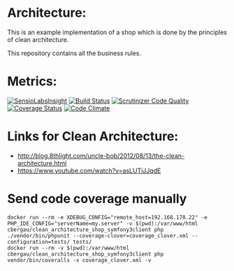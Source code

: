 Architecture:
===

This is an example implementation of a shop which is done by the principles of clean architecture.

This repository contains all the business rules.

Metrics:
===

[![SensioLabsInsight](https://insight.sensiolabs.com/projects/7c338ac7-3ba5-48fb-94ac-79365b45f684/big.png)](https://insight.sensiolabs.com/projects/7c338ac7-3ba5-48fb-94ac-79365b45f684) [![Build Status](https://travis-ci.org/cbergau/clean_architecture_shop_application.svg?branch=master)](https://travis-ci.org/cbergau/clean_architecture_shop_application) [![Scrutinizer Code Quality](https://scrutinizer-ci.com/g/cbergau/clean_architecture_shop_application/badges/quality-score.png?b=master)](https://scrutinizer-ci.com/g/cbergau/clean_architecture_shop_application/?branch=master) [![Coverage Status](https://coveralls.io/repos/github/cbergau/clean_architecture_shop_application/badge.svg?branch=master)](https://coveralls.io/github/cbergau/clean_architecture_shop_application?branch=master) [![Code Climate](https://codeclimate.com/github/cbergau/clean_architecture_shop_application/badges/gpa.svg)](https://codeclimate.com/github/cbergau/clean_architecture_shop_application)

Links for Clean Architecture:
=============================

 - http://blog.8thlight.com/uncle-bob/2012/08/13/the-clean-architecture.html
 - https://www.youtube.com/watch?v=asLUTiJJqdE

Send code coverage manually
===

    docker run --rm -e XDEBUG_CONFIG="remote_host=192.168.178.22" -e PHP_IDE_CONFIG="serverName=my.server" -v $(pwd):/var/www/html cbergau/clean_architecture_shop_symfony3client php ./vendor/bin/phpunit --coverage-clover=coverage_clover.xml --configuration=tests/ tests/
    docker run --rm -v $(pwd):/var/www/html cbergau/clean_architecture_shop_symfony3client php vendor/bin/coveralls -x coverage_clover.xml -v
